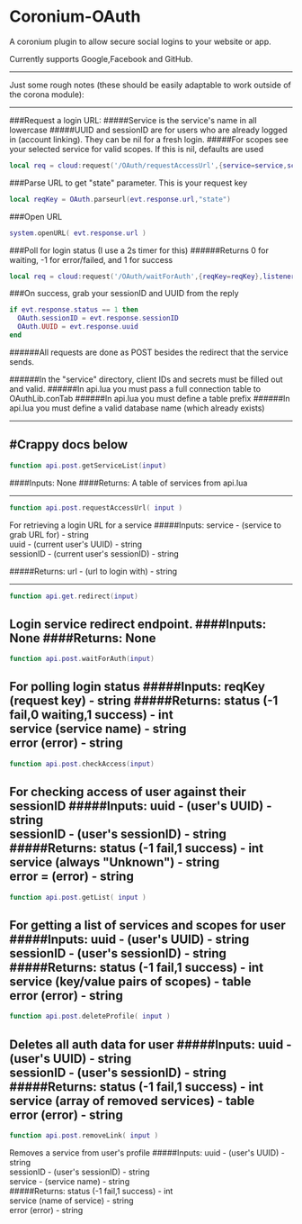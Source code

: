 # Coronium-OAuth


A coronium plugin to allow secure social logins to your website or app.


Currently supports Google,Facebook and GitHub.

---

Just some rough notes (these should be easily adaptable to work outside of the corona module):

---

###Request a login URL:
#####Service is the service's name in all lowercase
#####UUID and sessionID are for users who are already logged in (account linking). They can be nil for a fresh login.
#####For scopes see your selected service for valid scopes. If this is nil, defaults are used
```lua
local req = cloud:request('/OAuth/requestAccessUrl',{service=service,scopes=scopes,uuid=OAuth.UUID,sessionID=OAuth.sessionID},listener)
```

###Parse URL to get "state" parameter. This is your request key
```lua
local reqKey = OAuth.parseurl(evt.response.url,"state")
```

###Open URL
```lua
system.openURL( evt.response.url ) 
```
###Poll for login status (I use a 2s timer for this)
######Returns 0 for waiting, -1 for error/failed, and 1 for success
```lua
local req = cloud:request('/OAuth/waitForAuth',{reqKey=reqKey},listener) --and wait
```
###On success, grab your sessionID and UUID from the reply
```lua
if evt.response.status == 1 then
  OAuth.sessionID = evt.response.sessionID
  OAuth.UUID = evt.response.uuid
end
```


######All requests are done as POST besides the redirect that the service sends.

######In the "service" directory, client IDs and secrets must be filled out and valid.
######In api.lua you must pass a full connection table to OAuthLib.conTab
######In api.lua you must define a table prefix
######In api.lua you must define a valid database name (which already exists)

---
#Crappy docs below
---

```lua
function api.post.getServiceList(input)
```
####Inputs:
None
####Returns:
A table of services from api.lua

---
```lua
function api.post.requestAccessUrl( input )
```
For retrieving a login URL for a service
#####Inputs:
service - (service to grab URL for) - string  
uuid - (current user's UUID) - string  
sessionID - (current user's sessionID) - string  

#####Returns:
url - (url to login with) - string  

---
```lua
function api.get.redirect(input)
```
Login service redirect endpoint.
####Inputs:
None
####Returns:
None
---
```lua
function api.post.waitForAuth(input)
```
For polling login status
#####Inputs:
reqKey (request key) - string
#####Returns:
status (-1 fail,0 waiting,1 success) - int  
service (service name) - string  
error (error) - string  
---
```lua
function api.post.checkAccess(input)
```
For checking access of user against their sessionID
#####Inputs:
uuid - (user's UUID) - string  
sessionID - (user's sessionID) - string  
#####Returns:
status (-1 fail,1 success) - int  
service (always "Unknown") - string  
error = (error) - string  
---
```lua
function api.post.getList( input )
```
For getting a list of services and scopes for user
#####Inputs:
uuid - (user's UUID) - string  
sessionID - (user's sessionID) - string  
#####Returns:
status (-1 fail,1 success) - int  
service (key/value pairs of scopes) - table  
error (error) - string  
---
```lua
function api.post.deleteProfile( input )
```
Deletes all auth data for user
#####Inputs:
uuid - (user's UUID) - string  
sessionID - (user's sessionID) - string  
#####Returns:
status (-1 fail,1 success) - int  
service (array of removed services) - table  
error (error) - string  
---
```lua
function api.post.removeLink( input )
```
Removes a service from user's profile
#####Inputs:
uuid - (user's UUID) - string  
sessionID - (user's sessionID) - string  
service - (service name) - string  
#####Returns:
status (-1 fail,1 success) - int  
service (name of service) - string  
error (error) - string  

